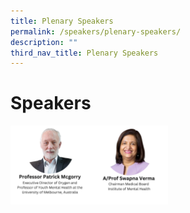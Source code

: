 ```yaml
---
title: Plenary Speakers
permalink: /speakers/plenary-speakers/
description: ""
third_nav_title: Plenary Speakers
---
```

#  Speakers

<div style="display: flex; flex-wrap: wrap;">
  <div style="flex-basis: 25%; max-width: 25%;">
    <a href="/speakers/plenary-speakers/patrick-mcgorry/"><img alt="plenary speakers 1" src="/images/SpeakersPhoto/patrickmcgorrytn.png"></a>
  </div>
  <div style="flex-basis: 25%; max-width: 25%;">
    <a href="/speakers/plenary-speakers/swapna-verma/"><img alt="plenary speakers 2" src="/images/SpeakersPhoto/swapnavermatn.png"></a>
  </div>

</div>